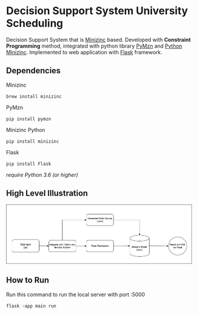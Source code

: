 # Decision Support System University Scheduling
Decision Support System that is [Minizinc](https://www.minizinc.org/) based. Developed with **Constraint Programming** method, integrated with python library [PyMzn](http://paolodragone.com/pymzn/index.html) and [Python Minizinc](https://minizinc-python.readthedocs.io/en/latest/index.html). Implemented to web application with [Flask](https://flask.palletsprojects.com/en/2.2.x/) framework.

## Dependencies
Minizinc

    brew install minizinc

PyMzn

    pip install pymzn

Minizinc Python

    pip install minizinc

Flask

    pip install Flask

*require Python 3.6 (or higher)*

## High Level Illustration
![Illustration Diagram](https://raw.githubusercontent.com/eugeneleo06/dss-univ_scheduling/main/Diagram.png)

## How to Run
Run this command to run the local server with port :5000

    flask -app main run